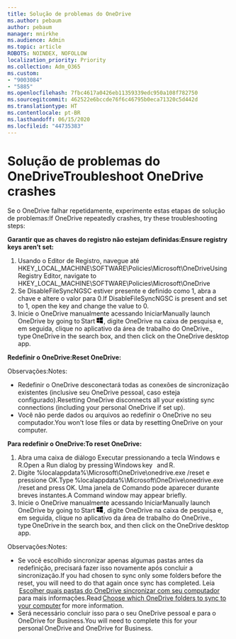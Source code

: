```yaml
---
title: Solução de problemas do OneDrive
ms.author: pebaum
author: pebaum
manager: mnirkhe
ms.audience: Admin
ms.topic: article
ROBOTS: NOINDEX, NOFOLLOW
localization_priority: Priority
ms.collection: Adm_O365
ms.custom:
- "9003084"
- "5885"
ms.openlocfilehash: 7fbc4617a0426eb11359339edc950a108f782750
ms.sourcegitcommit: 462522e6bccde76f6c46795b0eca71320c5d442d
ms.translationtype: HT
ms.contentlocale: pt-BR
ms.lasthandoff: 06/15/2020
ms.locfileid: "44735383"
---
```

# <a name="troubleshoot-onedrive-crashes"></a><span data-ttu-id="a88ee-102">Solução de problemas do OneDrive</span><span class="sxs-lookup"><span data-stu-id="a88ee-102">Troubleshoot OneDrive crashes</span></span>

<span data-ttu-id="a88ee-103">Se o OneDrive falhar repetidamente, experimente estas etapas de solução de problemas:</span><span class="sxs-lookup"><span data-stu-id="a88ee-103">If OneDrive repeatedly crashes, try these troubleshooting steps:</span></span>

<span data-ttu-id="a88ee-104">**Garantir que as chaves do registro não estejam definidas:**</span><span class="sxs-lookup"><span data-stu-id="a88ee-104">**Ensure registry keys aren’t set:**</span></span>

1. <span data-ttu-id="a88ee-105">Usando o Editor de Registro, navegue até HKEY_LOCAL_MACHINE\SOFTWARE\Policies\Microsoft\OneDrive</span><span class="sxs-lookup"><span data-stu-id="a88ee-105">Using Registry Editor, navigate to HKEY_LOCAL_MACHINE\SOFTWARE\Policies\Microsoft\OneDrive</span></span>
2. <span data-ttu-id="a88ee-106">Se DisableFileSyncNGSC estiver presente e definido como 1, abra a chave e altere o valor para 0.</span><span class="sxs-lookup"><span data-stu-id="a88ee-106">If DisableFileSyncNGSC is present and set to 1, open the key and change the value to 0.</span></span>
3. <span data-ttu-id="a88ee-107">Inicie o OneDrive manualmente acessando Iniciar</span><span class="sxs-lookup"><span data-stu-id="a88ee-107">Manually launch OneDrive by going to Start</span></span> ![Pressione a tecla Windows](data:image/png;base64,iVBORw0KGgoAAAANSUhEUgAAABEAAAAOCAYAAADJ7fe0AAAAAXNSR0IArs4c6QAAAARnQU1BAACxjwv8YQUAAAAJcEhZcwAADsQAAA7EAZUrDhsAAADxSURBVDhPY/wPBAx4wR+Gd6/fM7x9/ZTh9ZuXDGdPnWE4tH0rw/UHDxlaVp9kCDCSYWABKfv35wfD+/cfGV4+fcLw5uVjhlOXzzFsX/qWYebmZAZPWWOGO2DD8ACQS9Y3e4Bcg4Y9/t94fPa/CoY4Aq8/+xik/T8TkEMxGDyGgANWwSqeobvbGSyAADIM3BwCDKXd3QyfoCLoQEGAA0xTxSWjsYMJwLHjkruU4UXSJ4YnT54x3Dh/luHmjfMMmw9wMjCDlRAGBDPgjy8fGT5//8rw9P4Thge3zzNcvXmDYevmfQzXb1xlmH/0ATADyjAAAKdWkD3ZSwNeAAAAAElFTkSuQmCC)<span data-ttu-id="a88ee-109">, digite OneDrive na caixa de pesquisa e, em seguida, clique no aplicativo da área de trabalho do OneDrive.</span><span class="sxs-lookup"><span data-stu-id="a88ee-109">, type OneDrive in the search box, and then click on the OneDrive desktop app.</span></span>

<span data-ttu-id="a88ee-110">**Redefinir o OneDrive:**</span><span class="sxs-lookup"><span data-stu-id="a88ee-110">**Reset OneDrive:**</span></span>

<span data-ttu-id="a88ee-111">Observações:</span><span class="sxs-lookup"><span data-stu-id="a88ee-111">Notes:</span></span>

- <span data-ttu-id="a88ee-112">Redefinir o OneDrive desconectará todas as conexões de sincronização existentes (inclusive seu OneDrive pessoal, caso esteja configurado).</span><span class="sxs-lookup"><span data-stu-id="a88ee-112">Resetting OneDrive disconnects all your existing sync connections (including your personal OneDrive if set up).</span></span>
- <span data-ttu-id="a88ee-113">Você não perde dados ou arquivos ao redefinir o OneDrive no seu computador.</span><span class="sxs-lookup"><span data-stu-id="a88ee-113">You won't lose files or data by resetting OneDrive on your computer.</span></span>

<span data-ttu-id="a88ee-114">**Para redefinir o OneDrive:**</span><span class="sxs-lookup"><span data-stu-id="a88ee-114">**To reset OneDrive:**</span></span>

1. <span data-ttu-id="a88ee-115">Abra uma caixa de diálogo Executar pressionando a tecla Windows e R.</span><span class="sxs-lookup"><span data-stu-id="a88ee-115">Open a Run dialog by pressing Windows key    and R.</span></span>
2. <span data-ttu-id="a88ee-116">Digite %localappdata%\Microsoft\OneDrive\onedrive.exe /reset e pressione OK.</span><span class="sxs-lookup"><span data-stu-id="a88ee-116">Type %localappdata%\Microsoft\OneDrive\onedrive.exe /reset and press OK.</span></span> <span data-ttu-id="a88ee-117">Uma janela de Comando pode aparecer durante breves instantes.</span><span class="sxs-lookup"><span data-stu-id="a88ee-117">A Command window may appear briefly.</span></span>
3. <span data-ttu-id="a88ee-118">Inicie o OneDrive manualmente acessando Iniciar</span><span class="sxs-lookup"><span data-stu-id="a88ee-118">Manually launch OneDrive by going to Start</span></span> ![Pressione a tecla Windows](data:image/png;base64,iVBORw0KGgoAAAANSUhEUgAAABEAAAAOCAYAAADJ7fe0AAAAAXNSR0IArs4c6QAAAARnQU1BAACxjwv8YQUAAAAJcEhZcwAADsQAAA7EAZUrDhsAAADxSURBVDhPY/wPBAx4wR+Gd6/fM7x9/ZTh9ZuXDGdPnWE4tH0rw/UHDxlaVp9kCDCSYWABKfv35wfD+/cfGV4+fcLw5uVjhlOXzzFsX/qWYebmZAZPWWOGO2DD8ACQS9Y3e4Bcg4Y9/t94fPa/CoY4Aq8/+xik/T8TkEMxGDyGgANWwSqeobvbGSyAADIM3BwCDKXd3QyfoCLoQEGAA0xTxSWjsYMJwLHjkruU4UXSJ4YnT54x3Dh/luHmjfMMmw9wMjCDlRAGBDPgjy8fGT5//8rw9P4Thge3zzNcvXmDYevmfQzXb1xlmH/0ATADyjAAAKdWkD3ZSwNeAAAAAElFTkSuQmCC)<span data-ttu-id="a88ee-120">, digite OneDrive na caixa de pesquisa e, em seguida, clique no aplicativo da área de trabalho do OneDrive.</span><span class="sxs-lookup"><span data-stu-id="a88ee-120">, type OneDrive in the search box, and then click on the OneDrive desktop app.</span></span>

<span data-ttu-id="a88ee-121">Observações:</span><span class="sxs-lookup"><span data-stu-id="a88ee-121">Notes:</span></span>

- <span data-ttu-id="a88ee-122">Se você escolhido sincronizar apenas algumas pastas antes da redefinição, precisará fazer isso novamente após concluir a sincronização.</span><span class="sxs-lookup"><span data-stu-id="a88ee-122">If you had chosen to sync only some folders before the reset, you will need to do that again once sync has completed.</span></span> <span data-ttu-id="a88ee-123">Leia  [Escolher quais pastas do OneDrive sincronizar com seu computador](https://support.office.com/article/98b8b011-8b94-419b-aa95-a14ff2415e85)  para mais informações.</span><span class="sxs-lookup"><span data-stu-id="a88ee-123">Read [Choose which OneDrive folders to sync to your computer](https://support.office.com/article/98b8b011-8b94-419b-aa95-a14ff2415e85) for more information.</span></span>
- <span data-ttu-id="a88ee-124">Será necessário concluir isso para o seu OneDrive pessoal e para o OneDrive for Business.</span><span class="sxs-lookup"><span data-stu-id="a88ee-124">You will need to complete this for your personal OneDrive and OneDrive for Business.</span></span>